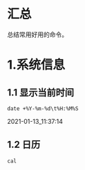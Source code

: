 # 汇总

总结常用好用的命令。

# 1.系统信息

## 1.1 显示当前时间

    date +%Y-%m-%d\t%H:%M%S

2021-01-13_11:37:14

## 1.2 日历

    cal
